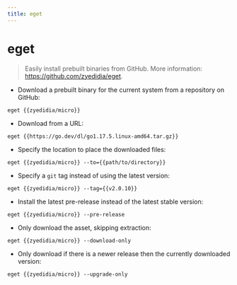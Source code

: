 ```yaml
---
title: eget
---
```

# eget

> Easily install prebuilt binaries from GitHub.
> More information: <https://github.com/zyedidia/eget>.

- Download a prebuilt binary for the current system from a repository on GitHub:

`eget {{zyedidia/micro}}`

- Download from a URL:

`eget {{https://go.dev/dl/go1.17.5.linux-amd64.tar.gz}}`

- Specify the location to place the downloaded files:

`eget {{zyedidia/micro}} --to={{path/to/directory}}`

- Specify a `git` tag instead of using the latest version:

`eget {{zyedidia/micro}} --tag={{v2.0.10}}`

- Install the latest pre-release instead of the latest stable version:

`eget {{zyedidia/micro}} --pre-release`

- Only download the asset, skipping extraction:

`eget {{zyedidia/micro}} --download-only`

- Only download if there is a newer release then the currently downloaded version:

`eget {{zyedidia/micro}} --upgrade-only`

